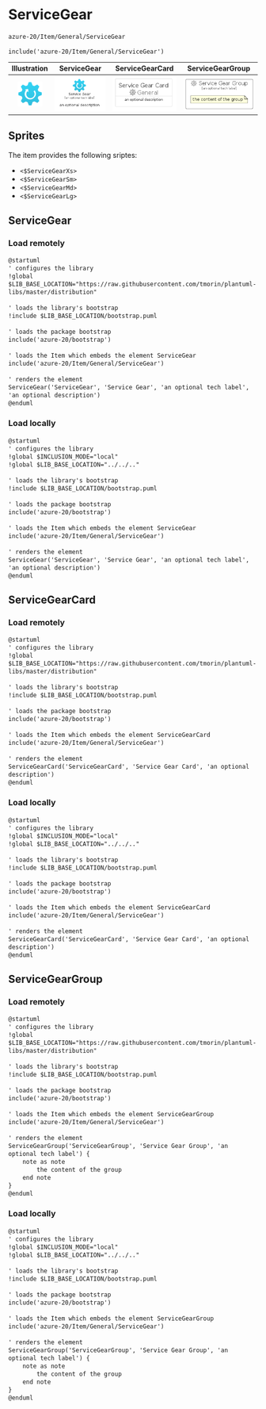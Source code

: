 # ServiceGear


```text
azure-20/Item/General/ServiceGear
```

```text
include('azure-20/Item/General/ServiceGear')
```



| Illustration | ServiceGear | ServiceGearCard | ServiceGearGroup |
| :---: | :---: | :---: | :---: |
| ![illustration for Illustration](../../../azure-20/Item/General/ServiceGear.png) | ![illustration for ServiceGear](../../../azure-20/Item/General/ServiceGear.Local.png) | ![illustration for ServiceGearCard](../../../azure-20/Item/General/ServiceGearCard.Local.png) | ![illustration for ServiceGearGroup](../../../azure-20/Item/General/ServiceGearGroup.Local.png) |



## Sprites
The item provides the following sriptes:

- `<$ServiceGearXs>`
- `<$ServiceGearSm>`
- `<$ServiceGearMd>`
- `<$ServiceGearLg>`





## ServiceGear

### Load remotely
```plantuml
@startuml
' configures the library
!global $LIB_BASE_LOCATION="https://raw.githubusercontent.com/tmorin/plantuml-libs/master/distribution"

' loads the library's bootstrap
!include $LIB_BASE_LOCATION/bootstrap.puml

' loads the package bootstrap
include('azure-20/bootstrap')

' loads the Item which embeds the element ServiceGear
include('azure-20/Item/General/ServiceGear')

' renders the element
ServiceGear('ServiceGear', 'Service Gear', 'an optional tech label', 'an optional description')
@enduml
```

### Load locally
```plantuml
@startuml
' configures the library
!global $INCLUSION_MODE="local"
!global $LIB_BASE_LOCATION="../../.."

' loads the library's bootstrap
!include $LIB_BASE_LOCATION/bootstrap.puml

' loads the package bootstrap
include('azure-20/bootstrap')

' loads the Item which embeds the element ServiceGear
include('azure-20/Item/General/ServiceGear')

' renders the element
ServiceGear('ServiceGear', 'Service Gear', 'an optional tech label', 'an optional description')
@enduml
```

## ServiceGearCard

### Load remotely
```plantuml
@startuml
' configures the library
!global $LIB_BASE_LOCATION="https://raw.githubusercontent.com/tmorin/plantuml-libs/master/distribution"

' loads the library's bootstrap
!include $LIB_BASE_LOCATION/bootstrap.puml

' loads the package bootstrap
include('azure-20/bootstrap')

' loads the Item which embeds the element ServiceGearCard
include('azure-20/Item/General/ServiceGear')

' renders the element
ServiceGearCard('ServiceGearCard', 'Service Gear Card', 'an optional description')
@enduml
```

### Load locally
```plantuml
@startuml
' configures the library
!global $INCLUSION_MODE="local"
!global $LIB_BASE_LOCATION="../../.."

' loads the library's bootstrap
!include $LIB_BASE_LOCATION/bootstrap.puml

' loads the package bootstrap
include('azure-20/bootstrap')

' loads the Item which embeds the element ServiceGearCard
include('azure-20/Item/General/ServiceGear')

' renders the element
ServiceGearCard('ServiceGearCard', 'Service Gear Card', 'an optional description')
@enduml
```

## ServiceGearGroup

### Load remotely
```plantuml
@startuml
' configures the library
!global $LIB_BASE_LOCATION="https://raw.githubusercontent.com/tmorin/plantuml-libs/master/distribution"

' loads the library's bootstrap
!include $LIB_BASE_LOCATION/bootstrap.puml

' loads the package bootstrap
include('azure-20/bootstrap')

' loads the Item which embeds the element ServiceGearGroup
include('azure-20/Item/General/ServiceGear')

' renders the element
ServiceGearGroup('ServiceGearGroup', 'Service Gear Group', 'an optional tech label') {
    note as note
        the content of the group
    end note
}
@enduml
```

### Load locally
```plantuml
@startuml
' configures the library
!global $INCLUSION_MODE="local"
!global $LIB_BASE_LOCATION="../../.."

' loads the library's bootstrap
!include $LIB_BASE_LOCATION/bootstrap.puml

' loads the package bootstrap
include('azure-20/bootstrap')

' loads the Item which embeds the element ServiceGearGroup
include('azure-20/Item/General/ServiceGear')

' renders the element
ServiceGearGroup('ServiceGearGroup', 'Service Gear Group', 'an optional tech label') {
    note as note
        the content of the group
    end note
}
@enduml
```

